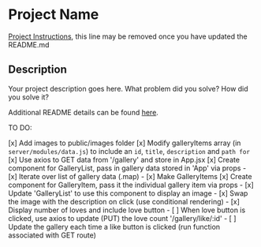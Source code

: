 # Project Name

[Project Instructions](./INSTRUCTIONS.md), this line may be removed once you have updated the README.md

## Description

Your project description goes here. What problem did you solve? How did you solve it?

Additional README details can be found [here](https://github.com/PrimeAcademy/readme-template/blob/master/README.md).



TO DO:

[x] Add images to public/images folder
[x] Modify galleryItems array (in `server/modules/data.js`) to include an `id`, `title`, `description` and `path for`
[x] Use axios to GET data from '/gallery' and store in App.jsx
[x] Create component for GalleryList, pass in gallery data stored in 'App' via props
    - [x] Iterate over list of gallery data (.map)
    - [x] Make GalleryItems 
[x] Create component for GalleryItem, pass it the individual gallery item via props
    - [x] Update 'GalleryList' to use this component to display an image
    - [x] Swap the image with the description on click (use conditional rendering)
    - [x] Display number of loves and include love button
    - [ ] When love button is clicked, use axios to update (PUT) the love count '/gallery/like/:id'
    - [ ] Update the gallery each time a like button is clicked (run function associated with GET route)